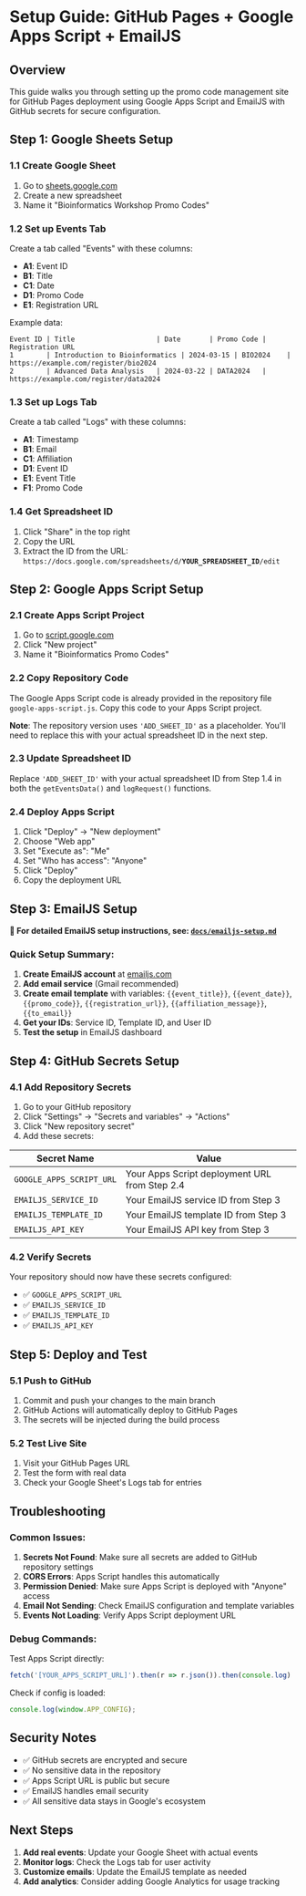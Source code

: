 # Setup Guide: GitHub Pages + Google Apps Script + EmailJS

## Overview
This guide walks you through setting up the promo code management site for GitHub Pages deployment using Google Apps Script and EmailJS with GitHub secrets for secure configuration.

## Step 1: Google Sheets Setup

### 1.1 Create Google Sheet
1. Go to [sheets.google.com](https://sheets.google.com)
2. Create a new spreadsheet
3. Name it "Bioinformatics Workshop Promo Codes"

### 1.2 Set up Events Tab
Create a tab called "Events" with these columns:
- **A1**: Event ID
- **B1**: Title  
- **C1**: Date
- **D1**: Promo Code
- **E1**: Registration URL

Example data:
```
Event ID | Title                    | Date       | Promo Code | Registration URL
1        | Introduction to Bioinformatics | 2024-03-15 | BIO2024    | https://example.com/register/bio2024
2        | Advanced Data Analysis   | 2024-03-22 | DATA2024   | https://example.com/register/data2024
```

### 1.3 Set up Logs Tab
Create a tab called "Logs" with these columns:
- **A1**: Timestamp
- **B1**: Email
- **C1**: Affiliation
- **D1**: Event ID
- **E1**: Event Title
- **F1**: Promo Code

### 1.4 Get Spreadsheet ID
1. Click "Share" in the top right
2. Copy the URL
3. Extract the ID from the URL: `https://docs.google.com/spreadsheets/d/`**`YOUR_SPREADSHEET_ID`**`/edit`

## Step 2: Google Apps Script Setup

### 2.1 Create Apps Script Project
1. Go to [script.google.com](https://script.google.com)
2. Click "New project"
3. Name it "Bioinformatics Promo Codes"

### 2.2 Copy Repository Code
The Google Apps Script code is already provided in the repository file `google-apps-script.js`. Copy this code to your Apps Script project.

**Note**: The repository version uses `'ADD_SHEET_ID'` as a placeholder. You'll need to replace this with your actual spreadsheet ID in the next step.

### 2.3 Update Spreadsheet ID
Replace `'ADD_SHEET_ID'` with your actual spreadsheet ID from Step 1.4 in both the `getEventsData()` and `logRequest()` functions.

### 2.4 Deploy Apps Script
1. Click "Deploy" → "New deployment"
2. Choose "Web app"
3. Set "Execute as": "Me"
4. Set "Who has access": "Anyone"
5. Click "Deploy"
6. Copy the deployment URL

## Step 3: EmailJS Setup

**📖 For detailed EmailJS setup instructions, see: [`docs/emailjs-setup.md`](emailjs-setup.md)**

### Quick Setup Summary:
1. **Create EmailJS account** at [emailjs.com](https://emailjs.com)
2. **Add email service** (Gmail recommended)
3. **Create email template** with variables: `{{event_title}}`, `{{event_date}}`, `{{promo_code}}`, `{{registration_url}}`, `{{affiliation_message}}`, `{{to_email}}`
4. **Get your IDs**: Service ID, Template ID, and User ID
5. **Test the setup** in EmailJS dashboard

## Step 4: GitHub Secrets Setup

### 4.1 Add Repository Secrets
1. Go to your GitHub repository
2. Click "Settings" → "Secrets and variables" → "Actions"
3. Click "New repository secret"
4. Add these secrets:

| Secret Name | Value |
|-------------|-------|
| `GOOGLE_APPS_SCRIPT_URL` | Your Apps Script deployment URL from Step 2.4 |
| `EMAILJS_SERVICE_ID` | Your EmailJS service ID from Step 3 |
| `EMAILJS_TEMPLATE_ID` | Your EmailJS template ID from Step 3 |
| `EMAILJS_API_KEY` | Your EmailJS API key from Step 3 |

### 4.2 Verify Secrets
Your repository should now have these secrets configured:
- ✅ `GOOGLE_APPS_SCRIPT_URL`
- ✅ `EMAILJS_SERVICE_ID`
- ✅ `EMAILJS_TEMPLATE_ID`
- ✅ `EMAILJS_API_KEY`

## Step 5: Deploy and Test

### 5.1 Push to GitHub
1. Commit and push your changes to the main branch
2. GitHub Actions will automatically deploy to GitHub Pages
3. The secrets will be injected during the build process

### 5.2 Test Live Site
1. Visit your GitHub Pages URL
2. Test the form with real data
3. Check your Google Sheet's Logs tab for entries

## Troubleshooting

### Common Issues:

1. **Secrets Not Found**: Make sure all secrets are added to GitHub repository settings
2. **CORS Errors**: Apps Script handles this automatically
3. **Permission Denied**: Make sure Apps Script is deployed with "Anyone" access
4. **Email Not Sending**: Check EmailJS configuration and template variables
5. **Events Not Loading**: Verify Apps Script deployment URL

### Debug Commands:

Test Apps Script directly:
```javascript
fetch('[YOUR_APPS_SCRIPT_URL]').then(r => r.json()).then(console.log)
```

Check if config is loaded:
```javascript
console.log(window.APP_CONFIG);
```

## Security Notes

- ✅ GitHub secrets are encrypted and secure
- ✅ No sensitive data in the repository
- ✅ Apps Script URL is public but secure
- ✅ EmailJS handles email security
- ✅ All sensitive data stays in Google's ecosystem

## Next Steps

1. **Add real events**: Update your Google Sheet with actual events
2. **Monitor logs**: Check the Logs tab for user activity
3. **Customize emails**: Update the EmailJS template as needed
4. **Add analytics**: Consider adding Google Analytics for usage tracking 